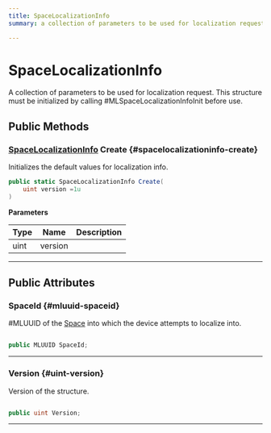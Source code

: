 ```yaml
---
title: SpaceLocalizationInfo
summary: a collection of parameters to be used for localization request. this structure must be initialized by calling #mlspacelocalizationinfoinit before use. 

---
```


# SpaceLocalizationInfo




A collection of parameters to be used for localization request. This structure must be initialized by calling #MLSpaceLocalizationInfoInit before use.   





## Public Methods

### [SpaceLocalizationInfo](/versioned_docs/version-31-Aug-2023/unity-api/api/UnityEngine.XR.MagicLeap/MLSpace/UnityEngine.XR.MagicLeap.MLSpace.SpaceLocalizationInfo.md) Create {#spacelocalizationinfo-create}

Initializes the default values for localization info. 

```csharp
public static SpaceLocalizationInfo Create(
    uint version =1u
)
```


**Parameters**

| Type | Name  | Description  | 
|--|--|--|
| uint |version||






-----------

## Public Attributes

### SpaceId {#mluuid-spaceid}

#MLUUID of the [Space](/versioned_docs/version-31-Aug-2023/unity-api/api/UnityEngine.XR.MagicLeap/MLSpace/UnityEngine.XR.MagicLeap.MLSpace.Space.md) into which the device attempts to localize into. 

```csharp

public MLUUID SpaceId;

```






-----------

### Version {#uint-version}

Version of the structure. 

```csharp

public uint Version;

```






-----------


